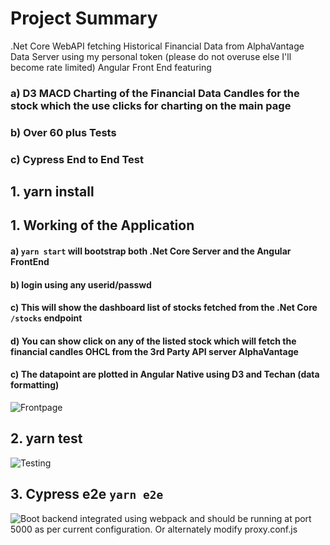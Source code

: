 # Project Summary
.Net Core WebAPI fetching Historical Financial Data from AlphaVantage Data Server using my personal token (please do not overuse else I'll become rate limited)
Angular Front End featuring
### a) D3 MACD Charting of the Financial Data Candles for the stock which the use clicks for charting on the main page
### b) Over 60 plus Tests
### c) Cypress End to End Test

## 1. yarn install

## 1. Working of the Application
#### a) `yarn start` will bootstrap both .Net Core Server and the Angular FrontEnd
#### b) login using any userid/passwd 
#### c) This will show the dashboard list of stocks fetched from the .Net Core `/stocks` endpoint
#### d) You can show click on any of the listed stock which will fetch the financial candles OHCL from the 3rd Party API server AlphaVantage
#### c) The datapoint are plotted in Angular Native using D3 and Techan (data formatting) 
![Frontpage](https://github.com/arupalan/ng-stocks-arup/blob/master/static/usage.gif)

## 2. yarn test

![Testing](https://github.com/arupalan/ng-stocks-arup/blob/master/static/coverage.gif)

## 3. Cypress e2e `yarn e2e` 

![Boot](https://github.com/arupalan/ng-stocks-arup/blob/master/static/e2e.gif)
backend integrated using webpack and should be running at port 5000 as per current configuration. Or alternately modify proxy.conf.js
